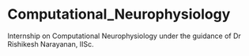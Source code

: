 # Computational_Neurophysiology
Internship on Computational Neurophysiology under the guidance of Dr Rishikesh Narayanan, IISc.
